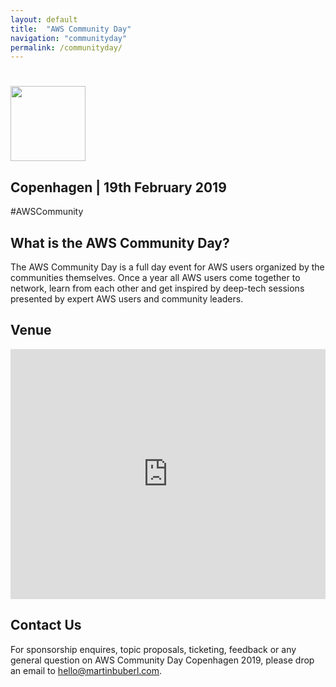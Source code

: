 ```yaml
---
layout: default
title:  "AWS Community Day"
navigation: "communityday"
permalink: /communityday/
---
```


<!-- TODO

  https://aws.amazon.com/events/community-day/

  - Add agenda
  - Add speakers
  - Add sponsors
  - Add volunteers

  Examples:
  - https://communityday.awsugblr.in/
  - https://aws.amazon.com/de/events/aws-community-days/
  - https://awsfin.org/communityday/
-->


<div class="jumbotron">
  <div class="container text-center">
    <h1><img src="/content/img/awscommunityday-nordics.png" height="120" /></h1>
    <h2 class="display-5 mt-4">Copenhagen | 19th February 2019</h2>
    <p class="font-weight-bold mt-3">#AWSCommunity</p>
  </div>
</div>

<div class="container">
  <h2>What is the AWS Community Day?</h2>
  <p>The AWS Community Day is a full day event for AWS users organized by the communities themselves. Once a year all AWS users come together to network, learn from each other and get inspired by deep-tech sessions presented by expert AWS users and community leaders.</p>

  <h2>Venue</h2>
  <p><iframe src="https://www.google.com/maps/embed?pb=!1m18!1m12!1m3!1d2249.807371516021!2d12.55742131592752!3d55.67494978053265!2m3!1f0!2f0!3f0!3m2!1i1024!2i768!4f13.1!3m3!1m2!1s0x4652530b9cac3615%3A0x5b367ee651f5cfc3!2sScandic+Copenhagen!5e0!3m2!1sen!2sdk!4v1540406635175" width="100%" height="400" frameborder="0" style="border:0"></iframe></p>

  <h2>Contact Us</h2>
  <p>For sponsorship enquires, topic proposals, ticketing, feedback or any general question on AWS Community Day Copenhagen 2019, please drop an email to <a href="mailto:hello@martinbuberl.com">hello@martinbuberl.com</a>.</p>
</div>
